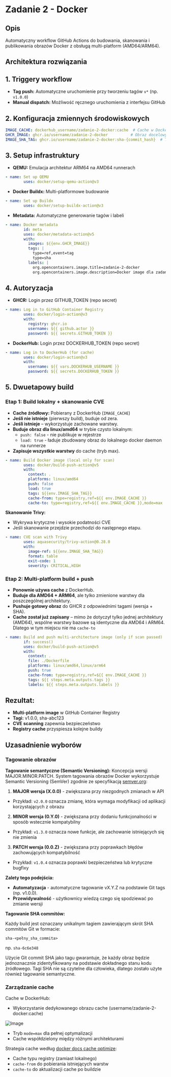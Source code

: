 # Zadanie 2 - Docker

## Opis
Automatyczny workflow GitHub Actions do budowania, skanowania i publikowania obrazów Docker z obsługą multi-platform (AMD64/ARM64).

## Architektura rozwiązania
## 1. **Triggery workflow**
- **Tag push:** Automatyczne uruchomienie przy tworzeniu tagów `v*` (np. `v1.0.0`)
- **Manual dispatch:** Możliwość ręcznego uruchomienia z interfejsu GitHub

## 2. **Konfiguracja zmiennych środowiskowych**
```yml
IMAGE_CACHE: dockerhub_username/zadanie-2-docker:cache  # Cache w DockerHub
GHCR_IMAGE: ghcr.io/username/zadanie-2-docker          # Obraz docelowy w GHCR
IMAGE_SHA_TAG: ghcr.io/username/zadanie-2-docker:sha-{commit_hash}  # Tag dla skanowania
```

## 3. **Setup infrastruktury**
- **QEMU:** Emulacja architektur ARM64 na AMD64 runnerach
```yml
- name: Set up QEMU
        uses: docker/setup-qemu-action@v3
```
- **Docker Buildx:** Multi-platformowe budowanie
```yml
- name: Set up Buildx
        uses: docker/setup-buildx-action@v3
```
- **Metadata:** Automatyczne generowanie tagów i labeli
```yml
- name: Docker metadata
        id: meta
        uses: docker/metadata-action@v5
        with:
          images: ${{env.GHCR_IMAGE}}
          tags: |
            type=ref,event=tag
            type=sha
          labels: |
            org.opencontainers.image.title=zadanie-2-docker
            org.opencontainers.image.description=Docker image dla zadania 2
```

## 4. **Autoryzacja**
- **GHCR:** Login przez GITHUB_TOKEN (repo secret)
```yml
- name: Log in to GitHub Container Registry
        uses: docker/login-action@v3
        with:
          registry: ghcr.io
          username: ${{ github.actor }}
          password: ${{ secrets.GITHUB_TOKEN }}
```
- **DockerHub:** Login przez DOCKERHUB_TOKEN (repo secret)
```yml
- name: Log in to DockerHub (for cache)
        uses: docker/login-action@v3
        with:
          username: ${{ vars.DOCKERHUB_USERNAME }}
          password: ${{ secrets.DOCKERHUB_TOKEN }}
```

## 5. **Dwuetapowy build**
### Etap 1: Build lokalny + skanowanie CVE
- **Cache źródłowy:** Pobierany z DockerHub (`IMAGE_CACHE`)
- **Jeśli nie istnieje** (pierwszy build), buduje od zera.
- **Jeśli istnieje** – wykorzystuje zachowane warstwy.
- **Buduje obraz dla linux/amd64** w trybie czysto lokalnym:
    - `push: false` - nie publikuje w rejestrze
    - `load: true` - ładuje zbudowany obraz do lokalnego docker daemon na runnerze
- **Zapisuje wszystkie warstwy** do cache (tryb max).
```yml
- name: Build Docker image (local only for scan)
        uses: docker/build-push-action@v5
        with:
          context: .
          platforms: linux/amd64
          push: false
          load: true
          tags: ${{env.IMAGE_SHA_TAG}}
          cache-from: type=registry,ref=${{ env.IMAGE_CACHE }}
          cache-to: type=registry,ref=${{ env.IMAGE_CACHE }},mode=max
```

**Skanowanie Trivy:**
- Wykrywa krytyczne i wysokie podatności CVE
- Jeśli skanowanie przejdzie przechodzi do następnego etapu.

```yml
- name: CVE scan with Trivy
        uses: aquasecurity/trivy-action@0.28.0
        with:
          image-ref: ${{env.IMAGE_SHA_TAG}}
          format: table
          exit-code: 1
          severity: CRITICAL,HIGH
```

### Etap 2: Multi-platform build + push
- **Ponownie używa cache** z DockerHub.
- **Buduje dla AMD64 + ARM64**, ale tylko zmienione warstwy dla poszczególnej architektury.
- **Pushuje gotowy obraz** do GHCR z odpowiednimi tagami (wersja + SHA).
- **Cache został już zapisany** – mimo że dotyczył tylko jednej architektury (AMD64), wspólne warstwy bazowe są identyczne dla AMD64 i ARM64. Dlatego w tym miejscu nie ma `cache-to`

```yml
- name: Build and push multi-architecture image (only if scan passed)
        if: success()
        uses: docker/build-push-action@v5
        with:
          context: .
          file: ./Dockerfile
          platforms: linux/amd64,linux/arm64
          push: true
          cache-from: type=registry,ref=${{ env.IMAGE_CACHE }}
          tags: ${{ steps.meta.outputs.tags }}
          labels: ${{ steps.meta.outputs.labels }}
```

## Rezultat:
- **Multi-platform image** w GitHub Container Registry
- **Tagi:** v1.0.0, sha-abc123
- **CVE scanning** zapewnia bezpieczeństwo
- **Registry cache** przyspiesza kolejne buildy

## Uzasadnienie wyborów
### Tagowanie obrazów
**Tagowanie semantyczne (Semantic Versioning):**
Koncepcja wersji MAJOR.MINOR.PATCH. System tagowania obrazów Docker wykorzystuje Semantic Versioning (SemVer) zgodnie ze specyfikacją [semver.org](https://semver.org/):

1. **MAJOR wersja (X.0.0)** - zwiększana przy niezgodnych zmianach w API
- Przykład: `v2.0.0` oznacza zmianę, która wymaga modyfikacji od aplikacji korzystających z obrazu

2. **MINOR wersja (0.Y.0)** - zwiększana przy dodaniu funkcjonalności w sposób wstecznie kompatybilny
- Przykład: `v1.3.0` oznacza nowe funkcje, ale zachowanie istniejących się nie zmienia

3. **PATCH wersja (0.0.Z)** - zwiększana przy poprawkach błędów zachowujących kompatybilność
- Przykład: `v1.0.4` oznacza poprawki bezpieczeństwa lub krytyczne bugfixy

**Zalety tego podejścia:**
- **Automatyzacja** - automatyczne tagowanie vX.Y.Z na podstawie Git tags (np. v1.0.0). 
- **Przewidywalność** - użytkownicy wiedzą czego się spodziewać po zmianie wersji

**Tagowanie SHA commitów:**

Każdy build jest oznaczany unikalnym tagiem zawierającym skrót SHA commitów Git w formacie:
```
sha-<pełny_sha_commita>
```
np. `sha-6c6e348`

Użycie Git commit SHA jako tagu gwarantuje, że każdy obraz będzie jednoznacznie zidentyfikowany na podstawie dokładnego stanu kodu źródłowego. Tagi SHA nie są czytelne dla człowieka, dlatego zostało użyte również tagowanie semantyczne.

### Zarządzanie cache
Cache w DockerHub:
- Wykorzystanie dedykowanego obrazu cache (username/zadanie-2-docker:cache)

![Image](https://github.com/user-attachments/assets/9bb2f7f1-a5b5-456b-89f4-16f0d7e538f2)

- Tryb `mode=max` dla pełnej optymalizacji
- Cache współdzielony między różnymi architekturami

Strategia cache według [docker docs cache optimize](https://docs.docker.com/build/cache/optimize/):
- Cache typu registry (zamiast lokalnego)
- `cache-from` do pobierania istniejących warstw
- `cache-to` do aktualizacji cache po buildzie